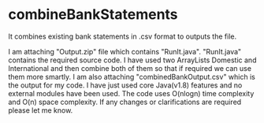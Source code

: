 # combineBankStatements
It combines existing bank statements in .csv format to outputs the file. 

I am attaching "Output.zip" file which contains "RunIt.java". 
"RunIt.java" contains the required source code. 
I have used two ArrayLists Domestic and International and then combine both of them so that if required we can use them more smartly. 
I am also attaching "combinedBankOutput.csv" which is the output for my code. 
I have just used core Java(v1.8) features and no external modules have been used. 
The code uses O(nlogn) time complexity and O(n) space complexity. 
If any changes or clarifications are required please let me know.
